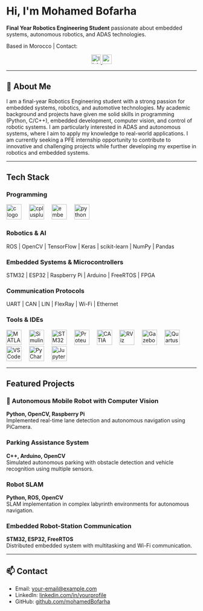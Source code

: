 #  Hi, I'm Mohamed Bofarha

**Final Year Robotics Engineering Student** passionate about embedded systems, autonomous robotics, and ADAS technologies.

 Based in Morocco | Contact: 

 <div align="center">
  <a href="www.linkedin.com/in/mohamed-bofarha" target="_blank">
    <img src="https://img.shields.io/static/v1?message=LinkedIn&logo=linkedin&label=&color=0077B5&logoColor=white&labelColor=&style=for-the-badge" height="25" alt="linkedin logo"  />
  </a>
  <a href="bofarha.mohamed@Gmail.com" target="_blank">
    <img src="https://img.shields.io/static/v1?message=Gmail&logo=gmail&label=&color=D14836&logoColor=white&labelColor=&style=for-the-badge" height="25" alt="gmail logo"  />
  </a>
</div>

---

## 🚀 About Me
I am a final-year Robotics Engineering student with a strong passion for embedded systems, robotics, and automotive technologies. My academic background and projects have given me solid skills in programming (Python, C/C++), embedded development, computer vision, and control of robotic systems. I am particularly interested in ADAS and autonomous systems, where I aim to apply my knowledge to real-world applications. I am currently seeking a PFE internship opportunity to contribute to innovative and challenging projects while further developing my expertise in robotics and embedded systems. 

---

##  Tech Stack

### Programming
<div align="left">
  <img src="https://cdn.jsdelivr.net/gh/devicons/devicon/icons/c/c-original.svg" height="40" alt="c logo"  />
  <img width="12" />
  <img src="https://cdn.jsdelivr.net/gh/devicons/devicon/icons/cplusplus/cplusplus-original.svg" height="40" alt="cplusplus logo"  />
  <img width="12" />
  <img src="https://cdn.jsdelivr.net/gh/devicons/devicon/icons/embeddedc/embeddedc-original.svg" height="40" alt="embeddedc logo"  />
  <img width="12" />
  <img src="https://cdn.jsdelivr.net/gh/devicons/devicon/icons/python/python-original.svg" height="40" alt="python logo"  />
</div>

### Robotics & AI
ROS | OpenCV | TensorFlow | Keras | scikit-learn | NumPy | Pandas  

### Embedded Systems & Microcontrollers
STM32 | ESP32 | Raspberry Pi | Arduino | FreeRTOS | FPGA  

### Communication Protocols
UART | CAN | LIN | FlexRay | Wi-Fi | Ethernet  

### Tools & IDEs

<p align="left">
  <!-- devicon CDN (fonctionne pour matlab, vscode, pycharm, jupyter, opencv, ...) -->
  <img src="https://cdn.jsdelivr.net/gh/devicons/devicon/icons/matlab/matlab-original.svg" height="40" alt="MATLAB" />
  <img width="12" />

  <!-- logos que tu as ajoutés localement dans le repo -->
  <img src="assets/icons/simulink.svg" height="40" alt="Simulink" />
  <img width="12" />
  <img src="assets/icons/stm32cubeide.svg" height="40" alt="STM32CubeIDE" />
  <img width="12" />
  <img src="assets/icons/proteus.svg" height="40" alt="Proteus" />
  <img width="12" />
  <img src="assets/icons/catia.svg" height="40" alt="CATIA" />
  <img width="12" />
  <img src="assets/icons/rviz.svg" height="40" alt="RViz" />
  <img width="12" />
  <img src="assets/icons/gazebo.svg" height="40" alt="Gazebo" />
  <img width="12" />
  <img src="assets/icons/quartus.svg" height="40" alt="Quartus" />
  <img width="12" />

  <!-- devicon CDN pour les autres IDE reconnus -->
  <img src="https://cdn.jsdelivr.net/gh/devicons/devicon/icons/vscode/vscode-original.svg" height="40" alt="VS Code" />
  <img width="12" />
  <img src="https://cdn.jsdelivr.net/gh/devicons/devicon/icons/pycharm/pycharm-original.svg" height="40" alt="PyCharm" />
  <img width="12" />
  <img src="https://cdn.jsdelivr.net/gh/devicons/devicon/icons/jupyter/jupyter-original.svg" height="40" alt="Jupyter" />
</p>



---

##  Featured Projects

### 🚗 Autonomous Mobile Robot with Computer Vision
**Python, OpenCV, Raspberry Pi**  
Implemented real-time lane detection and autonomous navigation using PiCamera.  

###  Parking Assistance System
**C++, Arduino, OpenCV**  
Simulated autonomous parking with obstacle detection and vehicle recognition using multiple sensors.  

###  Robot SLAM
**Python, ROS, OpenCV**  
SLAM implementation in complex labyrinth environments for autonomous navigation.  

###  Embedded Robot-Station Communication
**STM32, ESP32, FreeRTOS**  
Distributed embedded system with multitasking and Wi-Fi communication.  

 
 

---

## 📫 Contact
- Email: your-email@example.com  
- LinkedIn: [linkedin.com/in/yourprofile](#)  
- GitHub: [github.com/mohamedBofarha](https://github.com/mohamedBofarha)
